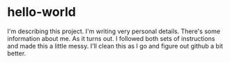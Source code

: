 # hello-world
I'm describing this project.
I'm writing very personal details. There's some information about me.
As it turns out. I followed both sets of instructions and made this a little messy. I'll clean this as I go and figure out github a bit better.
